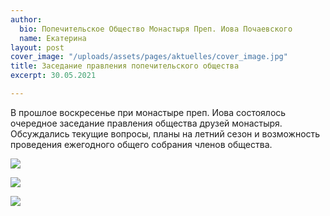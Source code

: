 ```yaml
---
author:
  bio: Попечительское Общество Монастыря Преп. Иова Почаевского
  name: Екатерина
layout: post
cover_image: "/uploads/assets/pages/aktuelles/cover_image.jpg"
title: Заседание правления попечительского общества
excerpt: 30.05.2021

---
```

В прошлое воскресенье при монастыре преп. Иова состоялось очередное заседание правления общества друзей монастыря. Обсуждались текущие вопросы, планы на летний сезон и возможность проведения ежегодного общего собрания членов общества.

![](https://res.cloudinary.com/hiobmon/image/upload/v1622621538/media/2021/photo_2021-06-02_10-11-08_mrzred.jpg)

![](https://res.cloudinary.com/hiobmon/image/upload/v1622621524/media/2021/photo_2021-06-02_10-11-16_iyuipu.jpg)

![](https://res.cloudinary.com/hiobmon/image/upload/v1622711426/media/2021/photo_2021-06-02_10-11-19_zxd078.jpg)